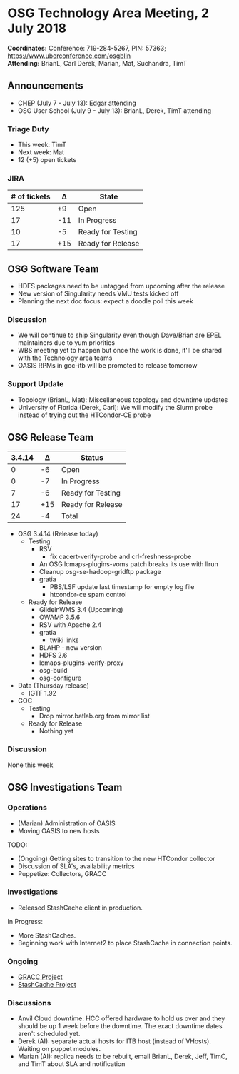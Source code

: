 # OSG Technology Area Meeting,  2 July 2018

**Coordinates:** Conference: 719-284-5267, PIN: 57363; <https://www.uberconference.com/osgblin>  
**Attending:** BrianL, Carl Derek, Marian, Mat, Suchandra, TimT


## Announcements

-   CHEP (July 7 - July 13): Edgar attending
-   OSG User School (July 9 - July 13): BrianL, Derek, TimT attending


### Triage Duty

-   This week: TimT
-   Next week: Mat
-   12 (+5) open tickets


### JIRA

| # of tickets | &Delta; | State             |
|------------ |------- |----------------- |
| 125          | +9      | Open              |
| 17           | -11     | In Progress       |
| 10           | -5      | Ready for Testing |
| 17           | +15     | Ready for Release |


## OSG Software Team

-   HDFS packages need to be untagged from upcoming after the release
-   New version of Singularity needs VMU tests kicked off
-   Planning the next doc focus: expect a doodle poll this week


### Discussion

-   We will continue to ship Singularity even though Dave/Brian are EPEL maintainers due to yum priorities
-   WBS meeting yet to happen but once the work is done, it'll be shared with the Technology area teams
-   OASIS RPMs in goc-itb will be promoted to release tomorrow


### Support Update

-   Topology (BrianL, Mat): Miscellaneous topology and downtime updates
-   University of Florida (Derek, Carl): We will modify the Slurm probe instead of trying out the HTCondor-CE probe


## OSG Release Team

| 3.4.14 | &Delta; | Status            |
|------ |------- |----------------- |
| 0      | -6      | Open              |
| 0      | -7      | In Progress       |
| 7      | -6      | Ready for Testing |
| 17     | +15     | Ready for Release |
| 24     | -4      | Total             |

-   OSG 3.4.14 (Release today)
    -   Testing  
        -   RSV
            -   fix cacert-verify-probe and crl-freshness-probe
        -   An OSG lcmaps-plugins-voms patch breaks its use with llrun
        -   Cleanup osg-se-hadoop-gridftp package
        -   gratia  
            -   PBS/LSF update last timestamp for empty log file
            -   htcondor-ce spam control
    -   Ready for Release  
        -   GlideinWMS 3.4 (Upcoming)
        -   OWAMP 3.5.6
        -   RSV with Apache 2.4
        -   gratia
            -   twiki links
        -   BLAHP - new version
        -   HDFS 2.6
        -   lcmaps-plugins-verify-proxy
        -   osg-build
        -   osg-configure
-   Data (Thursday release)
    -   IGTF 1.92
-   GOC  
    -   Testing  
        -   Drop mirror.batlab.org from mirror list
    -   Ready for Release  
        -   Nothing yet


### Discussion

None this week


## OSG Investigations Team


### Operations

-   (Marian) Administration of OASIS
-   Moving OASIS to new hosts

TODO:  

-   (Ongoing) Getting sites to transition to the new HTCondor collector
-   Discussion of SLA's, availability metrics
-   Puppetize: Collectors, GRACC

### Investigations

-   Released StashCache client in production.

In Progress:  

-   More StashCaches.
-   Beginning work with Internet2 to place StashCache in connection points.


### Ongoing

-   [GRACC Project](https://gracc.opensciencegrid.org/)
-   [StashCache Project](https://opensciencegrid.github.io/StashCache/)


### Discussions

-   Anvil Cloud downtime: HCC offered hardware to hold us over and they should be up 1 week before the downtime. The exact downtime dates aren't scheduled yet.
-   Derek (AI): separate actual hosts for ITB host (instead of VHosts). Waiting on puppet modules.
-   Marian (AI): replica needs to be rebuilt, email BrianL, Derek, Jeff, TimC, and TimT about SLA and notification
